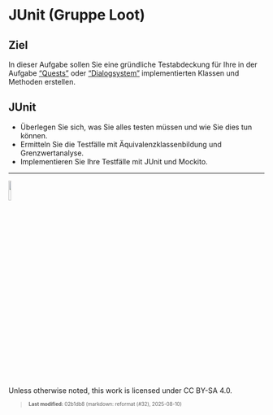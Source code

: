 # JUnit (Gruppe Loot)

## Ziel

In dieser Aufgabe sollen Sie eine gründliche Testabdeckung für Ihre in
der Aufgabe [“Quests”](taskloot-quests.md) oder
[“Dialogsystem”](taskloot-dialogsystem.md) implementierten Klassen und
Methoden erstellen.

## JUnit

- Überlegen Sie sich, was Sie alles testen müssen und wie Sie dies tun
  können.
- Ermitteln Sie die Testfälle mit Äquivalenzklassenbildung und
  Grenzwertanalyse.
- Implementieren Sie Ihre Testfälle mit JUnit und Mockito.

------------------------------------------------------------------------

<img src="https://licensebuttons.net/l/by-sa/4.0/88x31.png" width="10%">

Unless otherwise noted, this work is licensed under CC BY-SA 4.0.

<blockquote><p><sup><sub><strong>Last modified:</strong> 02b1db8 (markdown: reformat (#32), 2025-08-10)<br></sub></sup></p></blockquote>

